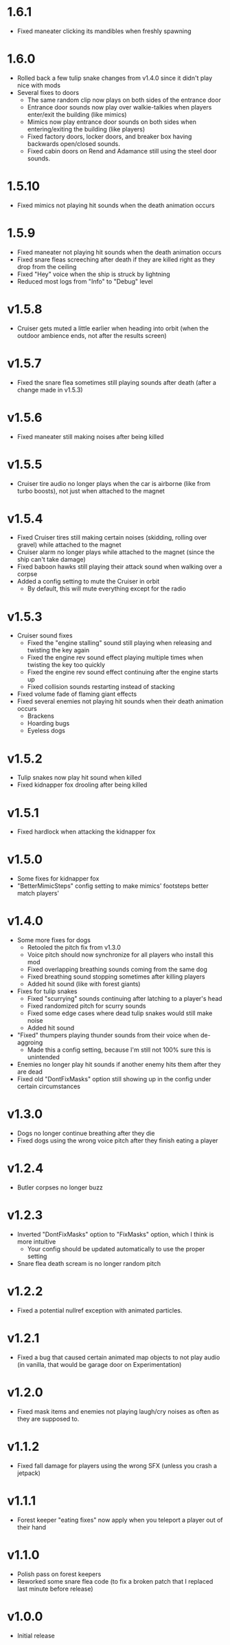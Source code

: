 # 1.6.1
- Fixed maneater clicking its mandibles when freshly spawning
# 1.6.0
- Rolled back a few tulip snake changes from v1.4.0 since it didn't play nice with mods
- Several fixes to doors
  - The same random clip now plays on both sides of the entrance door
  - Entrance door sounds now play over walkie-talkies when players enter/exit the building (like mimics)
  - Mimics now play entrance door sounds on both sides when entering/exiting the building (like players)
  - Fixed factory doors, locker doors, and breaker box having backwards open/closed sounds.
  - Fixed cabin doors on Rend and Adamance still using the steel door sounds.
# 1.5.10
- Fixed mimics not playing hit sounds when the death animation occurs
# 1.5.9
- Fixed maneater not playing hit sounds when the death animation occurs
- Fixed snare fleas screeching after death if they are killed right as they drop from the ceiling
- Fixed "Hey" voice when the ship is struck by lightning
- Reduced most logs from "Info" to "Debug" level
# v1.5.8
- Cruiser gets muted a little earlier when heading into orbit (when the outdoor ambience ends, not after the results screen)
# v1.5.7
- Fixed the snare flea sometimes still playing sounds after death (after a change made in v1.5.3)
# v1.5.6
- Fixed maneater still making noises after being killed
# v1.5.5
- Cruiser tire audio no longer plays when the car is airborne (like from turbo boosts), not just when attached to the magnet
# v1.5.4
- Fixed Cruiser tires still making certain noises (skidding, rolling over gravel) while attached to the magnet
- Cruiser alarm no longer plays while attached to the magnet (since the ship can't take damage)
- Fixed baboon hawks still playing their attack sound when walking over a corpse
- Added a config setting to mute the Cruiser in orbit
  - By default, this will mute everything except for the radio
# v1.5.3
- Cruiser sound fixes
  - Fixed the "engine stalling" sound still playing when releasing and twisting the key again
  - Fixed the engine rev sound effect playing multiple times when twisting the key too quickly
  - Fixed the engine rev sound effect continuing after the engine starts up
  - Fixed collision sounds restarting instead of stacking
- Fixed volume fade of flaming giant effects
- Fixed several enemies not playing hit sounds when their death animation occurs
  - Brackens
  - Hoarding bugs
  - Eyeless dogs
# v1.5.2
- Tulip snakes now play hit sound when killed
- Fixed kidnapper fox drooling after being killed
# v1.5.1
- Fixed hardlock when attacking the kidnapper fox
# v1.5.0
- Some fixes for kidnapper fox
- "BetterMimicSteps" config setting to make mimics' footsteps better match players'
# v1.4.0
- Some more fixes for dogs
  - Retooled the pitch fix from v1.3.0
  - Voice pitch should now synchronize for all players who install this mod
  - Fixed overlapping breathing sounds coming from the same dog
  - Fixed breathing sound stopping sometimes after killing players
  - Added hit sound (like with forest giants)
- Fixes for tulip snakes
  - Fixed "scurrying" sounds continuing after latching to a player's head
  - Fixed randomized pitch for scurry sounds
  - Fixed some edge cases where dead tulip snakes would still make noise
  - Added hit sound
- "Fixed" thumpers playing thunder sounds from their voice when de-aggroing
  - Made this a config setting, because I'm still not 100% sure this is unintended
- Enemies no longer play hit sounds if another enemy hits them after they are dead
- Fixed old "DontFixMasks" option still showing up in the config under certain circumstances
# v1.3.0
- Dogs no longer continue breathing after they die
- Fixed dogs using the wrong voice pitch after they finish eating a player
# v1.2.4
- Butler corpses no longer buzz
# v1.2.3
- Inverted "DontFixMasks" option to "FixMasks" option, which I think is more intuitive
  - Your config should be updated automatically to use the proper setting
- Snare flea death scream is no longer random pitch
# v1.2.2
- Fixed a potential nullref exception with animated particles.
# v1.2.1
- Fixed a bug that caused certain animated map objects to not play audio (in vanilla, that would be garage door on Experimentation)
# v1.2.0
- Fixed mask items and enemies not playing laugh/cry noises as often as they are supposed to.
# v1.1.2
- Fixed fall damage for players using the wrong SFX (unless you crash a jetpack)
# v1.1.1
- Forest keeper "eating fixes" now apply when you teleport a player out of their hand
# v1.1.0
- Polish pass on forest keepers
- Reworked some snare flea code (to fix a broken patch that I replaced last minute before release)
# v1.0.0
- Initial release